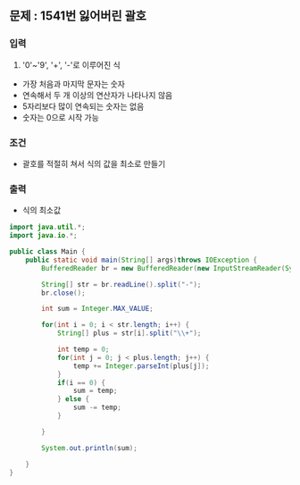 ## 문제 : 1541번 잃어버린 괄호 

### 입력
1. '0'~'9', '+', '-'로 이루어진 식 
- 가장 처음과 마지막 문자는 숫자 
- 연속해서 두 개 이상의 연산자가 나타나지 않음 
- 5자리보다 많이 연속되는 숫자는 없음 
- 숫자는 0으로 시작 가능

### 조건 
- 괄호를 적절히 쳐서 식의 값을 최소로 만들기 

### 출력 
- 식의 최소값 


```java
import java.util.*;
import java.io.*;

public class Main {
    public static void main(String[] args)throws IOException {
        BufferedReader br = new BufferedReader(new InputStreamReader(System.in));

        String[] str = br.readLine().split("-");
        br.close();

        int sum = Integer.MAX_VALUE;

        for(int i = 0; i < str.length; i++) {
            String[] plus = str[i].split("\\+");

            int temp = 0;
            for(int j = 0; j < plus.length; j++) {
                temp += Integer.parseInt(plus[j]);
            }
            if(i == 0) {
                sum = temp;
            } else {
                sum -= temp;
            }

        }

        System.out.println(sum);

    }
}
```